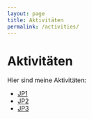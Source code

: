 ```yaml
---
layout: page
title: Aktivitäten
permalink: /activities/
---
```


# Aktivitäten

Hier sind meine Aktivitäten:

- [JP1](../jp1/)
- [JP2](../jp2/)
- [JP3](../jp3/)
